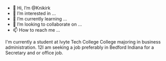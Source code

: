 - 👋 Hi, I’m @Knikirk
- 👀 I’m interested in ...
- 🌱 I’m currently learning ...
- 💞️ I’m looking to collaborate on ...
- 📫 How to reach me ...

<!---
Knikirk/Knikirk is a ✨ special ✨ repository because its `README.md` (this file) appears on your GitHub profile.
You can click the Preview link to take a look at your changes.
--->
I'm currently a student at Ivyte Tech College College majoring in business administration. 
12I am seeking a job preferably in Bedford Indiana for a Secretary and or office job.

